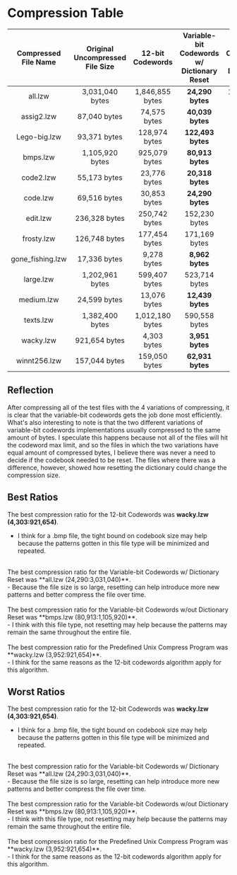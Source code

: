 # Compression Table
| Compressed File Name | Original Uncompressed File Size | 12-bit Codewords | Variable-bit Codewords w/ Dictionary Reset | Variable-bit Codewords w/out Dictionary Reset | Predefined Unix Compress Program |
| :--------------------------: | :---------------------------------------------: | :------------------------------------------------------------------: | :----------------------------: | :--------------------------------: | :-----------: |
|   all.lzw              |3,031,040 bytes | 1,846,855 bytes              | **24,290 bytes**  |1,792,781 bytes| 1,179,467 bytes              | 
|   assig2.lzw           | 87,040 bytes   | 74,575 bytes              | **40,039 bytes**  | **40,039 bytes**  | 40,040 bytes              |
|   Lego-big.lzw         | 93,371 bytes   |128,974 bytes               | **122,493 bytes** |**122,493 bytes**| n/a              |
|   bmps.lzw             |1,105,920 bytes | 925,079 bytes              | **80,913 bytes**  | **80,913 bytes**  | **80,913 bytes**              |
|   code2.lzw            | 55,173 bytes   | 23,776 bytes              | **20,318 bytes**  | **20,318 bytes**  | 20,319 bytes              |
|   code.lzw             | 69,516 bytes   |30,853 bytes                | **24,290 bytes**  | **24,290 bytes**  | 24,291 bytes              |
|   edit.lzw             | 236,328 bytes  | 250,742 bytes              | 152,230 bytes | 156,409 bytes | **151,111 bytes**               |
|   frosty.lzw           | 126,748 bytes  |  177,454 bytes             | 171,169 bytes|**163,789 bytes**| n/a              |
|   gone_fishing.lzw     |  17,336 bytes  | 9,278 bytes              | **8,962 bytes**   |   **8,962 bytes** | 8,964 bytes               |
|   large.lzw            |1,202,961 bytes | 599,407 bytes              | 523,714 bytes | **497,971 bytes** |519,465 bytes               |
|   medium.lzw           |  24,599 bytes  | 13,076 bytes              | **12,439 bytes**  | **12,439 bytes**  | 12,440 bytes              |
|   texts.lzw            |1,382,400 bytes |1,012,180 bytes               | 590,558 bytes | 597,847 bytes |  **589,697 bytes**             |
|   wacky.lzw            | 921,654 bytes  | 4,303 bytes              | **3,951 bytes**   | **3,951 bytes**   |  3,952 bytes             |
|   winnt256.lzw         | 157,044 bytes  |  159,050 bytes   | **62,931 bytes**  | **62,931 bytes**  |  **62,931 bytes**             |

## Reflection
After compressing all of the test files with the 4 variations of compressing, it is clear that the variable-bit codewords gets the job done most efficiently. What's also interesting to note is that the two different variations of 
variable-bit codewords implementations usually compressed to the same amount of bytes. I speculate this happens because not all of the files will hit the codeword max limit, and so the files in which the two variations 
have equal amount of compressed bytes, I believe there was never a need to decide if the codebook needed to be reset. The files where there was a difference, however, showed how resetting the dictionary could change the
compression size.

## Best Ratios
The best compression ratio for the 12-bit Codewords was **wacky.lzw (4,303:921,654)**.<br>
- I think for a .bmp file, the tight bound on codebook size may help because the patterns gotten in this file type will be minimized and repeated.<br>
<br>
The best compression ratio for the Variable-bit Codewords w/ Dictionary Reset was **all.lzw (24,290:3,031,040)**.<br>
- Because the file size is so large, resetting can help introduce more new patterns and better compress the file over time.<br>
<br>
The best compression ratio for the Variable-bit Codewords w/out Dictionary Reset was **bmps.lzw (80,913:1,105,920)**.<br>
- I think with this file type, not resetting may help because the patterns may remain the same throughout the entire file.<br>
<br>
The best compression ratio for the Predefined Unix Compress Program was **wacky.lzw (3,952:921,654)**.<br>
- I think for the same reasons as the 12-bit codewords algorithm apply for this algorithm.<br>

## Worst Ratios
The best compression ratio for the 12-bit Codewords was **wacky.lzw (4,303:921,654)**.<br>
- I think for a .bmp file, the tight bound on codebook size may help because the patterns gotten in this file type will be minimized and repeated.<br>
<br>
The best compression ratio for the Variable-bit Codewords w/ Dictionary Reset was **all.lzw (24,290:3,031,040)**.<br>
- Because the file size is so large, resetting can help introduce more new patterns and better compress the file over time.<br>
<br>
The best compression ratio for the Variable-bit Codewords w/out Dictionary Reset was **bmps.lzw (80,913:1,105,920)**.<br>
- I think with this file type, not resetting may help because the patterns may remain the same throughout the entire file.<br>
<br>
The best compression ratio for the Predefined Unix Compress Program was **wacky.lzw (3,952:921,654)**.<br>
- I think for the same reasons as the 12-bit codewords algorithm apply for this algorithm.<br>
